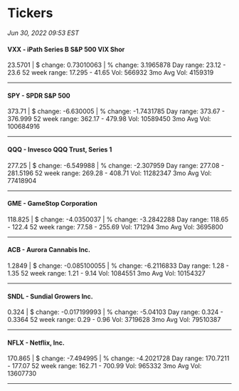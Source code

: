 # Tickers
*Jun 30, 2022 09:53 EST*

#### VXX - iPath Series B S&P 500 VIX Shor
23.5701 | $ change: 0.73010063 | % change: 3.1965878
Day range: 23.12 - 23.6 52 week range: 17.295 - 41.65
Vol: 566932 3mo Avg Vol: 4159319

---

#### SPY - SPDR S&P 500
373.71 | $ change: -6.630005 | % change: -1.7431785
Day range: 373.67 - 376.999 52 week range: 362.17 - 479.98
Vol: 10589450 3mo Avg Vol: 100684916

---

#### QQQ - Invesco QQQ Trust, Series 1
277.25 | $ change: -6.549988 | % change: -2.307959
Day range: 277.08 - 281.5196 52 week range: 269.28 - 408.71
Vol: 11282347 3mo Avg Vol: 77418904

---

#### GME - GameStop Corporation
118.825 | $ change: -4.0350037 | % change: -3.2842288
Day range: 118.65 - 122.4 52 week range: 77.58 - 255.69
Vol: 171294 3mo Avg Vol: 3695800

---

#### ACB - Aurora Cannabis Inc.
1.2849 | $ change: -0.085100055 | % change: -6.2116833
Day range: 1.28 - 1.35 52 week range: 1.21 - 9.14
Vol: 1084551 3mo Avg Vol: 10154327

---

#### SNDL - Sundial Growers Inc.
0.324 | $ change: -0.017199993 | % change: -5.04103
Day range: 0.324 - 0.3364 52 week range: 0.29 - 0.96
Vol: 3719628 3mo Avg Vol: 79510387

---

#### NFLX - Netflix, Inc.
170.865 | $ change: -7.494995 | % change: -4.2021728
Day range: 170.7211 - 177.07 52 week range: 162.71 - 700.99
Vol: 965332 3mo Avg Vol: 13607730

---

